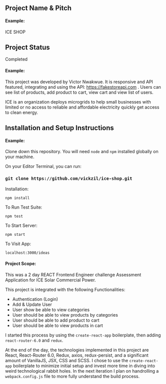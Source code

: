 ## Project Name & Pitch

#### Example:

ICE SHOP


## Project Status
Completed

#### Example:

This project was developed by Victor Nwakwue. It is responsive and API featured, integrating and using the API: https://fakestoreapi.com . Users can see list of products, add product to cart, view cart and view list of users. 

ICE is an organization deploys microgrids to help small businesses with limited or no access to reliable and affordable electricity quickly get access to clean energy.

## Installation and Setup Instructions

#### Example:  

Clone down this repository. You will need `node` and `npm` installed globally on your machine. 

On your Editor Terminal, you can run:

### `git clone https://github.com/vickzil/ice-shop.git`

Installation:

`npm install`  

To Run Test Suite:  

`npm test`  

To Start Server:

`npm start`  

To Visit App:

`localhost:3000/ideas`  

#### Project Scope:  

This was a 2 day REACT Frontend Engineer challenge Assessment Application for ICE Solar Commercial Power. 

This project is integrated with the following Functionalities:
- Authentication (Login)
- Add & Update User
- User show be able to view categories
- User should be able to view products by categories
- User should be able to add product to cart
- User should be able to view products in cart

I started this process by using the `create-react-app` boilerplate, then adding `react-router-6.0` and `redux`.  


At the end of the day, the technologies implemented in this project are React, React-Router 6.0, Redux, axios, redux-persist, and a significant amount of VanillaJS, JSX, CSS and SCSS. I chose to use the `create-react-app` boilerplate to minimize initial setup and invest more time in diving into weird technological rabbit holes. In the next iteration I plan on handrolling a `webpack.config.js` file to more fully understand the build process.